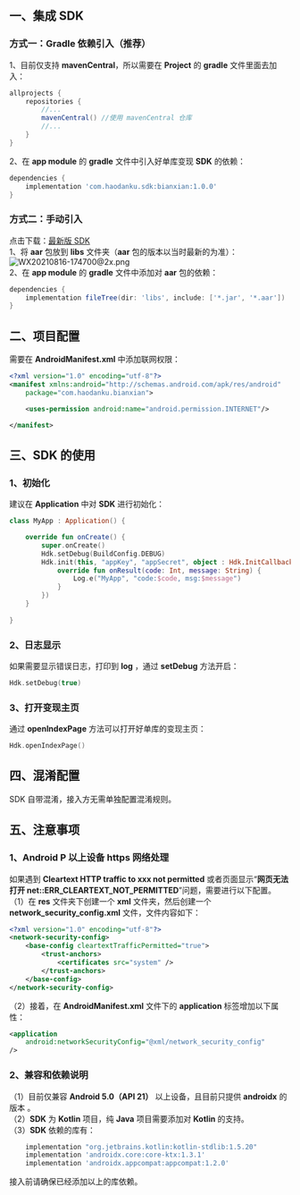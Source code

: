 ## 一、集成 SDK
### 方式一：Gradle 依赖引入（推荐）
1、目前仅支持 **mavenCentral**，所以需要在 **Project** 的 **gradle** 文件里面去加入：
```groovy
allprojects {
    repositories {
		//...
        mavenCentral() //使用 mavenCentral 仓库
        //...
    }
}
```
2、在 **app module** 的 **gradle** 文件中引入好单库变现 **SDK** 的依赖：
```groovy
dependencies {
    implementation 'com.haodanku.sdk:bianxian:1.0.0'
}
```
### 方式二：手动引入
点击下载：[最新版 SDK](https://www.haodanku.com/)  
1、将 **aar** 包放到 **libs** 文件夹（**aar** 包的版本以当时最新的为准）：
![WX20210816-174700@2x.png](https://cdn.nlark.com/yuque/0/2021/png/626389/1629107246517-ecf76d8c-9531-4e40-a599-16f871f19b2d.png#clientId=u82877699-3348-4&from=paste&height=129&id=uedeed90d&margin=%5Bobject%20Object%5D&name=WX20210816-174700%402x.png&originHeight=258&originWidth=688&originalType=binary&ratio=1&size=20059&status=done&style=none&taskId=u4463396a-057c-4675-90b8-b37ea291b1b&width=344)  
2、在 **app module** 的 **gradle** 文件中添加对 **aar** 包的依赖：
```groovy
dependencies {
    implementation fileTree(dir: 'libs', include: ['*.jar', '*.aar'])
}
```

## 二、项目配置
需要在 **AndroidManifest.xml** 中添加联网权限：
```xml
<?xml version="1.0" encoding="utf-8"?>
<manifest xmlns:android="http://schemas.android.com/apk/res/android"
    package="com.haodanku.bianxian">

    <uses-permission android:name="android.permission.INTERNET"/>

</manifest>
```
## 三、SDK 的使用
### 1、初始化
建议在 **Application** 中对 **SDK** 进行初始化：
```kotlin
class MyApp : Application() {

    override fun onCreate() {
        super.onCreate()
        Hdk.setDebug(BuildConfig.DEBUG)
        Hdk.init(this, "appKey", "appSecret", object : Hdk.InitCallback {
            override fun onResult(code: Int, message: String) {
                Log.e("MyApp", "code:$code, msg:$message")
            }
        })
    }
    
}
```
### 2、日志显示
如果需要显示错误日志，打印到 **log** ，通过 **setDebug** 方法开启：
```kotlin
Hdk.setDebug(true)
```
### 3、打开变现主页
通过 **openIndexPage** 方法可以打开好单库的变现主页：
```kotlin
Hdk.openIndexPage()
```
## 四、混淆配置
SDK 自带混淆，接入方无需单独配置混淆规则。

## 五、注意事项
### 1、Android P 以上设备 https 网络处理
如果遇到 **Cleartext HTTP traffic to xxx not permitted** 或者页面显示“**网页无法打开 net::ERR_CLEARTEXT_NOT_PERMITTED**”问题，需要进行以下配置。
（1）在 **res** 文件夹下创建一个 **xml** 文件夹，然后创建一个 **network_security_config.xml** 文件，文件内容如下：
```xml
<?xml version="1.0" encoding="utf-8"?>
<network-security-config>
    <base-config cleartextTrafficPermitted="true">
        <trust-anchors>
            <certificates src="system" />
        </trust-anchors>
    </base-config>
</network-security-config>
```
（2）接着，在 **AndroidManifest.xml** 文件下的 **application** 标签增加以下属性：
```xml
<application
	android:networkSecurityConfig="@xml/network_security_config"
/>
```

### 2、兼容和依赖说明
（1）目前仅兼容 **Android 5.0（API 21）** 以上设备，且目前只提供 **androidx** 的版本 。    
（2）**SDK** 为 **Kotlin** 项目，纯 **Java** 项目需要添加对 **Kotlin** 的支持。    
（3）**SDK** 依赖的库有：  
```groovy
    implementation "org.jetbrains.kotlin:kotlin-stdlib:1.5.20"
    implementation 'androidx.core:core-ktx:1.3.1'
    implementation 'androidx.appcompat:appcompat:1.2.0'
```
接入前请确保已经添加以上的库依赖。


